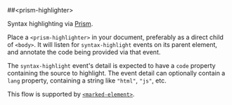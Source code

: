 
<!---

This README is automatically generated from the comments in these files:
prism-highlighter.html

Edit those files, and our readme bot will duplicate them over here!
Edit this file, and the bot will squash your changes :)

-->


##&lt;prism-highlighter&gt;


Syntax highlighting via [Prism](http://prismjs.com/).

Place a `<prism-highlighter>` in your document, preferably as a direct child of
`<body>`. It will listen for `syntax-highlight` events on its parent element,
and annotate the code being provided via that event.

The `syntax-highlight` event's detail is expected to have a `code` property
containing the source to highlight. The event detail can optionally contain a
`lang` property, containing a string like `"html"`, `"js"`, etc.

This flow is supported by [`<marked-element>`](https://github.com/PolymerElements/marked-element).

